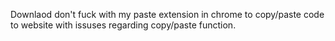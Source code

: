 Downlaod don't fuck with my paste extension in chrome to copy/paste code to website with issuses regarding copy/paste function.
